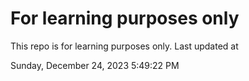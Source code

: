 # For learning purposes only
This repo is for learning purposes only.
Last updated at

Sunday, December 24, 2023 5:49:22 PM


